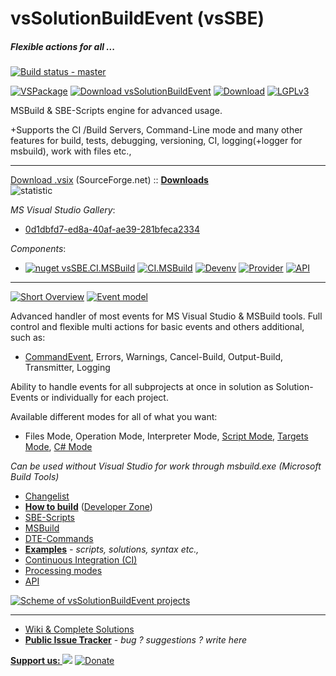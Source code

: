 # vsSolutionBuildEvent (vsSBE)

##### Flexible actions for all ...

[![Build status - master](https://ci.appveyor.com/api/projects/status/l38xn0j2c5an28e1/branch/master?svg=true)](https://ci.appveyor.com/project/3Fs/vssolutionbuildevent/branch/master)

[![VSPackage](https://img.shields.io/badge/VSPackage-v0.12.2-68217A.svg)](http://visualstudiogallery.msdn.microsoft.com/0d1dbfd7-ed8a-40af-ae39-281bfeca2334/) [![Download vsSolutionBuildEvent](https://img.shields.io/sourceforge/dm/vssbe.svg)](https://sourceforge.net/projects/vssbe/files/latest/download) [![Download](https://img.shields.io/sourceforge/dt/vssbe.svg)](https://sourceforge.net/projects/vssbe/files/latest/download) [![LGPLv3](https://img.shields.io/badge/license-LGPLv3-008033.svg?style=flat-square)](http://vssbe.r-eg.net/License/) 


MSBuild & SBE-Scripts engine for advanced usage. 

+Supports the CI /Build Servers, Command-Line mode and many other features for build, tests, debugging, versioning, CI, logging(+logger for msbuild), work with files etc., 

-------
[Download .vsix](http://visualstudiogallery.msdn.microsoft.com/0d1dbfd7-ed8a-40af-ae39-281bfeca2334/referral/118151) (SourceForge.net) :: **[Downloads](http://vssbe.r-eg.net/Downloads/)**                    
![statistic](http://vssbe.sourceforge.net/stat/)

*MS Visual Studio Gallery*:

* [0d1dbfd7-ed8a-40af-ae39-281bfeca2334](http://visualstudiogallery.msdn.microsoft.com/0d1dbfd7-ed8a-40af-ae39-281bfeca2334/)

*Components*:

* [![nuget vsSBE.CI.MSBuild](https://img.shields.io/nuget/v/vsSBE.CI.MSBuild.svg)](https://www.nuget.org/packages/vsSBE.CI.MSBuild/) [![CI.MSBuild](https://img.shields.io/badge/CI.MSBuild-v1.3-8080C0.svg?style=flat)](http://sourceforge.net/projects/vssbe/files/CI-Utilities/CI.MSBuild/) [![Devenv](https://img.shields.io/badge/Devenv-v1.2-B5B5D7.svg?style=flat)](http://sourceforge.net/projects/vssbe/files/CI-Utilities/Devenv/)  [![Provider](https://img.shields.io/badge/Provider-v2.1-BAC5C0.svg?style=flat)](https://sourceforge.net/projects/vssbe/files/API/Provider/) [![API](https://img.shields.io/badge/API-v1.2-AFCFBE.svg?style=flat)](https://sourceforge.net/projects/vssbe/files/API/Bridge/)

-------
[![Short Overview](https://bitbucket.org/3F/vssolutionbuildevent/wiki/Resources/examples/overview-youtube.png)](http://youtu.be/FX5GiMX0ulI) 
[![Event model](http://vssbe.r-eg.net/doc/Resources/events_model.png)](http://vssbe.r-eg.net/doc/Scheme/#model-of-events)

Advanced handler of most events for MS Visual Studio & MSBuild tools. Full control and flexible multi actions for basic events and others additional, such as:

* [CommandEvent](http://vssbe.r-eg.net/doc/Events/CommandEvent/), Errors, Warnings, Cancel-Build, Output-Build, Transmitter, Logging

Ability to handle events for all subprojects at once in solution as Solution-Events or individually for each project.

Available different modes for all of what you want:

* Files Mode, Operation Mode, Interpreter Mode, [Script Mode](http://vssbe.r-eg.net/doc/Modes/Script/), [Targets Mode](http://vssbe.r-eg.net/doc/Modes/Targets/), [C# Mode](http://vssbe.r-eg.net/doc/Modes/CSharp/)

*Can be used without Visual Studio for work through msbuild.exe (Microsoft Build Tools)*


* [Changelist](http://vssbe.r-eg.net/Changelist/)
* **[How to build](http://vssbe.r-eg.net/doc/Dev/How%20to%20build/)** ([Developer Zone](http://vssbe.r-eg.net/doc/Dev/))
* [SBE-Scripts](http://vssbe.r-eg.net/doc/Scripts/SBE-Scripts/)
* [MSBuild](http://vssbe.r-eg.net/doc/Scripts/MSBuild/)
* [DTE-Commands](http://vssbe.r-eg.net/doc/Scripts/DTE-Commands/)
* **[Examples](http://vssbe.r-eg.net/doc/Examples/)** *- scripts, solutions, syntax etc.,*
* [Continuous Integration (CI)](http://vssbe.r-eg.net/doc/CI/)
* [Processing modes](http://vssbe.r-eg.net/doc/Modes/)
* [API](http://vssbe.r-eg.net/doc/API/)

[![Scheme of vsSolutionBuildEvent projects](http://vssbe.r-eg.net/doc/Resources/scheme.png)](http://vssbe.r-eg.net/doc/Scheme/)

-------
* [Wiki & Complete Solutions](http://vssbe.r-eg.net/)
* **[Public Issue Tracker](https://bitbucket.org/3F/vssolutionbuildevent/issues)** - *bug ? suggestions ? write here*


**[Support us: ![](https://bitbucket.org/3F/vssolutionbuildevent/raw/master/vsSolutionBuildEvent/Resources/help-16.png)](http://vssbe.r-eg.net/Donation/)**    [![Donate](https://bitbucket.org/3F/vssolutionbuildevent/raw/master/vsSolutionBuildEvent/Resources/paypal.png)](https://www.paypal.com/cgi-bin/webscr?cmd=_donations&business=P2HRG52AJSA9N&lc=US&item_name=vsSolutionBuildEvent%20%28vsSBE%29%20projects&currency_code=USD&bn=PP%2dDonationsBF%3abtn_donate_SM%2egif%3aNonHosted)